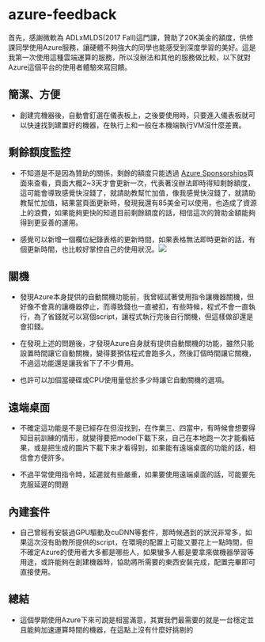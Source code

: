 # azure-feedback
首先，感謝微軟為 ADLxMLDS(2017 Fall)這門課，贊助了20K美金的額度，供修課同學使用Azure服務，讓硬體不夠強大的同學也能感受到深度學習的美好。這是我第一次使用這種雲端運算的服務，所以沒辦法和其他的服務做比較，以下就對Azure這個平台的使用者體驗來寫回饋。

## 簡潔、方便
- 創建完機器後，自動會釘選在儀表板上，之後要使用時，只要進入儀表板就可以快速找到建置好的機器，在執行上和一般在本機端執行VM沒什麼差異。

## 剩餘額度監控
- 不知道是不是因為贊助的關係，剩餘的額度只能透過 [Azure Sponsorships](https://www.microsoftazuresponsorships.com/Manage)頁面來查看，頁面大概2~3天才會更新一次，代表著沒辦法即時得知剩餘額度，這可能會導致感覺快沒錢了，就請助教幫忙加值，像我感覺快沒錢了，就請助教幫忙加值，結果當頁面更新時，發現我還有85美金可以使用，也造成了資源上的浪費，如果能夠更快的知道目前剩餘額度的話，相信這次的贊助金額能夠得到更妥善的運用。

- 感覺可以新增一個欄位紀錄表格的更新時間，如果表格無法即時更新的話，有個更新時間，也比較好掌控自己的使用狀況。![](https://i.imgur.com/EBKf31W.png)

## 關機
- 發現Azure本身提供的自動關機功能前，我曾經試著使用指令讓機器關機，但好像不會真的讓機器停止，而導致錢也一直被扣，有些時候，程式不會一直執行，為了省錢就可以寫個script，讓程式執行完後自行關機，但這樣做卻還是會扣錢。

- 在發現上述的問題後，才發現Azure自身就有提供自動關機的功能，雖然只能設置時間讓它自動關機，變得要預估程式會跑多久，然後訂個時間讓它關機，不過這功能還是讓我省下了不少費用。

- 也許可以加個當硬碟或CPU使用量低於多少時讓它自動關機的選項。

## 遠端桌面
- 不確定這功能是不是已經存在但沒找到，在作業三、四當中，有時候會想要得知目前訓練的情形，就變得要把model下載下來，自己在本地跑一次才能看結果，或是把生成的圖片下載下來才看得到，如果能有遠端桌面的功能的話，相信會方便許多。

- 不過平常使用指令時，延遲就有些嚴重，如果要使用遠端桌面的話，可能要先克服延遲的問題 

## 內建套件
- 自己曾經有安裝過GPU驅動及cuDNN等套件，那時候遇到的狀況非常多，如果這次沒有助教所提供的script，在環境的配置上可能又要花上一點時間，但不確定Azure的使用者大多都是哪些人，如果蠻多人都是要拿來做機器學習等用途，或許能夠在創建機器時，協助將所需要的東西安裝完成，配置完畢即可直接使用。

## 總結
- 這個學期使用Azure下來可說是相當滿意，其實我們最需要的就是一台穩定並且能夠加速運算時間的機器，在這點上沒有什麼好挑剔的
